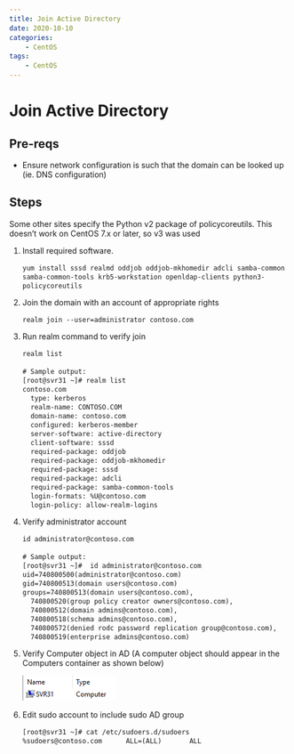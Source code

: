 ```yaml
---
title: Join Active Directory
date: 2020-10-10
categories:
    - CentOS
tags:
    - CentOS
---
```


# Join Active Directory

## Pre-reqs

* Ensure network configuration is such that the domain can be looked up (ie. DNS configuration)

## Steps

Some other sites specify the Python v2 package of policycoreutils.  This doesn’t work on CentOS 7.x or later, so v3 was used

1. Install required software.
    ``` shell
    yum install sssd realmd oddjob oddjob-mkhomedir adcli samba-common samba-common-tools krb5-workstation openldap-clients python3-policycoreutils
    ```
2. Join the domain with an account of appropriate rights
    ``` shell
    realm join --user=administrator contoso.com
    ```
3. Run realm command to verify join
    ``` shell
    realm list

    # Sample output:
    [root@svr31 ~]# realm list
    contoso.com
      type: kerberos
      realm-name: CONTOSO.COM
      domain-name: contoso.com
      configured: kerberos-member
      server-software: active-directory
      client-software: sssd
      required-package: oddjob
      required-package: oddjob-mkhomedir
      required-package: sssd
      required-package: adcli
      required-package: samba-common-tools
      login-formats: %U@contoso.com
      login-policy: allow-realm-logins
    ```
4. Verify administrator account
    ``` shell
    id administrator@contoso.com

    # Sample output:
    [root@svr31 ~]#  id administrator@contoso.com
    uid=740800500(administrator@contoso.com)
    gid=740800513(domain users@contoso.com)
    groups=740800513(domain users@contoso.com),
      740800520(group policy creator owners@contoso.com),
      740800512(domain admins@contoso.com),
      740800518(schema admins@contoso.com),
      740800572(denied rodc password replication group@contoso.com),
      740800519(enterprise admins@contoso.com)
    ```
5. Verify Computer object in AD (A computer object should appear in the Computers container as shown below)

    ![Image](../images/de540216-3a12-458f-becd-e72f1ec10c3d.png)

6. Edit sudo account to include sudo AD group
    ``` shell
    [root@svr31 ~]# cat /etc/sudoers.d/sudoers
    %sudoers@contoso.com      ALL=(ALL)       ALL
    ```
